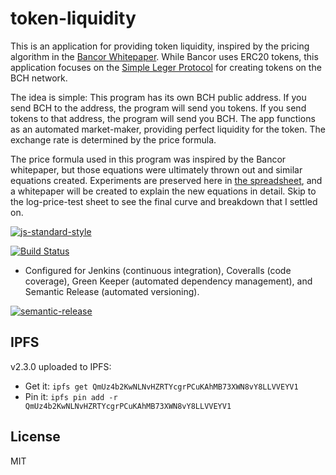 # token-liquidity
This is an application for providing token liquidity, inspired by the pricing algorithm in the [Bancor Whitepaper](docs/bancor-protocol-whitepaper.pdf). While Bancor uses ERC20 tokens, this application focuses on the
[Simple Leger Protocol](https://simpleledger.cash/) for creating tokens on the
BCH network.

The idea is simple: This program has its own BCH public address. If you send BCH to the address, the program will send you tokens. If you send tokens to that address, the program will send you BCH. The app functions as an automated market-maker, providing perfect liquidity for the token. The exchange rate is determined by the price formula.

The price formula used in this program was inspired by the Bancor whitepaper, but those equations were ultimately thrown out and similar equations created. Experiments are preserved here in [the spreadsheet](docs/bancor-formulas/bancor-cals.xlsx), and a whitepaper will be created to explain the new equations in detail. Skip to the log-price-test sheet to see the final curve and breakdown that I settled on.

[![js-standard-style](https://img.shields.io/badge/code%20style-standard-brightgreen.svg)](http://standardjs.com)

[![Build Status](https://travis-ci.org/Permissionless-Software-Foundation/token-liquidity.svg?branch=master)](https://travis-ci.org/Permissionless-Software-Foundation/token-liquidity)

- Configured for Jenkins (continuous integration), Coveralls (code coverage), Green Keeper (automated dependency management), and Semantic Release (automated versioning).


[![semantic-release](https://img.shields.io/badge/%20%20%F0%9F%93%A6%F0%9F%9A%80-semantic--release-e10079.svg)](https://github.com/semantic-release/semantic-release)

## IPFS
v2.3.0 uploaded to IPFS:

- Get it: `ipfs get QmUz4b2KwNLNvHZRTYcgrPCuKAhMB73XWN8vY8LLVVEYV1`
- Pin it: `ipfs pin add -r QmUz4b2KwNLNvHZRTYcgrPCuKAhMB73XWN8vY8LLVVEYV1`

## License
MIT
